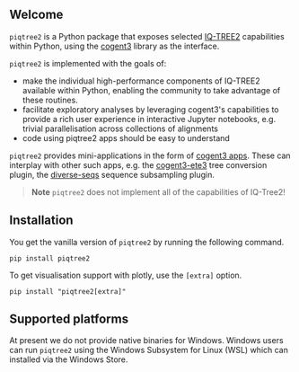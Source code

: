 ## Welcome

`piqtree2` is a Python package that exposes selected [IQ-TREE2](http://www.iqtree.org) capabilities within Python, using the [cogent3](https://cogent3.org) library as the interface.

`piqtree2` is implemented with the goals of:

- make the individual high-performance components of IQ-TREE2 available within Python, enabling the community to take advantage of these routines.
- facilitate exploratory analyses by leveraging cogent3's capabilities to provide a rich user experience in interactive Jupyter notebooks, e.g. trivial parallelisation across collections of alignments
- code using piqtree2 apps should be easy to understand

`piqtree2` provides mini-applications in the form of [cogent3 apps](https://cogent3.org/doc/app/index.html). These can interplay with other such apps, e.g. the [cogent3-ete3](https://pypi.org/project/cogent3-ete3/) tree conversion plugin, the [diverse-seqs](https://pypi.org/project/diverse-seq/) sequence subsampling plugin.

> **Note**
> `piqtree2` does not implement all of the capabilities of IQ-Tree2!

## Installation

You get the vanilla version of `piqtree2` by running the following command.

```
pip install piqtree2
```

To get visualisation support with plotly, use the `[extra]` option.

```
pip install "piqtree2[extra]"
```

## Supported platforms

At present we do not provide native binaries for Windows. Windows users can run `piqtree2` using the Windows Subsystem for Linux (WSL) which can installed via the Windows Store.

